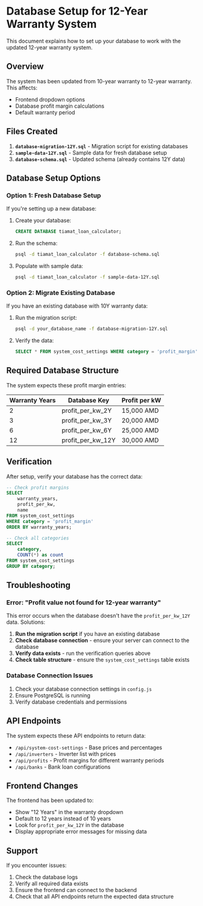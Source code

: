 # Database Setup for 12-Year Warranty System

This document explains how to set up your database to work with the updated 12-year warranty system.

## Overview

The system has been updated from 10-year warranty to 12-year warranty. This affects:
- Frontend dropdown options
- Database profit margin calculations
- Default warranty period

## Files Created

1. **`database-migration-12Y.sql`** - Migration script for existing databases
2. **`sample-data-12Y.sql`** - Sample data for fresh database setup
3. **`database-schema.sql`** - Updated schema (already contains 12Y data)

## Database Setup Options

### Option 1: Fresh Database Setup

If you're setting up a new database:

1. Create your database:
   ```sql
   CREATE DATABASE tiamat_loan_calculator;
   ```

2. Run the schema:
   ```bash
   psql -d tiamat_loan_calculator -f database-schema.sql
   ```

3. Populate with sample data:
   ```bash
   psql -d tiamat_loan_calculator -f sample-data-12Y.sql
   ```

### Option 2: Migrate Existing Database

If you have an existing database with 10Y warranty data:

1. Run the migration script:
   ```bash
   psql -d your_database_name -f database-migration-12Y.sql
   ```

2. Verify the data:
   ```sql
   SELECT * FROM system_cost_settings WHERE category = 'profit_margin';
   ```

## Required Database Structure

The system expects these profit margin entries:

| Warranty Years | Database Key | Profit per kW |
|----------------|---------------|---------------|
| 2              | profit_per_kw_2Y | 15,000 AMD |
| 3              | profit_per_kw_3Y | 20,000 AMD |
| 6              | profit_per_kw_6Y | 25,000 AMD |
| 12             | profit_per_kw_12Y | 30,000 AMD |

## Verification

After setup, verify your database has the correct data:

```sql
-- Check profit margins
SELECT 
    warranty_years,
    profit_per_kw,
    name
FROM system_cost_settings 
WHERE category = 'profit_margin' 
ORDER BY warranty_years;

-- Check all categories
SELECT 
    category,
    COUNT(*) as count
FROM system_cost_settings 
GROUP BY category;
```

## Troubleshooting

### Error: "Profit value not found for 12-year warranty"

This error occurs when the database doesn't have the `profit_per_kw_12Y` data. Solutions:

1. **Run the migration script** if you have an existing database
2. **Check database connection** - ensure your server can connect to the database
3. **Verify data exists** - run the verification queries above
4. **Check table structure** - ensure the `system_cost_settings` table exists

### Database Connection Issues

1. Check your database connection settings in `config.js`
2. Ensure PostgreSQL is running
3. Verify database credentials and permissions

## API Endpoints

The system expects these API endpoints to return data:

- `/api/system-cost-settings` - Base prices and percentages
- `/api/inverters` - Inverter list with prices
- `/api/profits` - Profit margins for different warranty periods
- `/api/banks` - Bank loan configurations

## Frontend Changes

The frontend has been updated to:
- Show "12 Years" in the warranty dropdown
- Default to 12 years instead of 10 years
- Look for `profit_per_kw_12Y` in the database
- Display appropriate error messages for missing data

## Support

If you encounter issues:
1. Check the database logs
2. Verify all required data exists
3. Ensure the frontend can connect to the backend
4. Check that all API endpoints return the expected data structure
